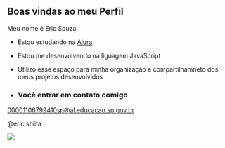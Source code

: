  ## Boas vindas ao meu Perfil

Meu nome é Eric Souza

-  Estou estudando na [Alura](https://www.alura.com.br)
-  Estou me desenvolvendo na liguagem JavaScript
-  Utilizo esse espaço para minha organização e compartilhamneto dos meus projetos desenvolvidos

-  ### Você entrar em contato comigo

  00001106799410sp@al.educacao.sp.gov.br

  @eric.shiita

  ![](https://media1.tenor.com/m/2eIdqvfcIrkAAAAd/taking-off-shades-mario.gif)

 

